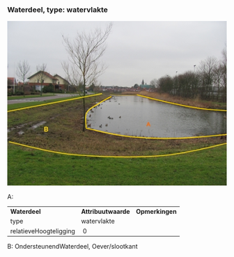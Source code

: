 ### Waterdeel, type: watervlakte

![](media/a4d72dae8c07b17aa5f2309d5c2ffb5a6d3c4ea8.jpg)

A:

|                        |                     |                 |
|------------------------|---------------------|-----------------|
| **Waterdeel**          | **Attribuutwaarde** | **Opmerkingen** |
| type                   | watervlakte         |                 |
| relatieveHoogteligging |  0                  |                 |

B: OndersteunendWaterdeel, Oever/slootkant
